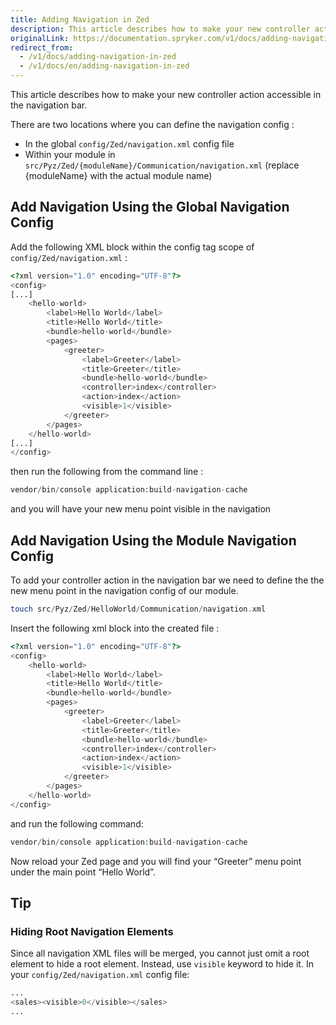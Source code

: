 ```yaml
---
title: Adding Navigation in Zed
description: This article describes how to make your new controller action accessible in the navigation bar.
originalLink: https://documentation.spryker.com/v1/docs/adding-navigation-in-zed
redirect_from:
  - /v1/docs/adding-navigation-in-zed
  - /v1/docs/en/adding-navigation-in-zed
---
```


This article describes how to make your new controller action accessible in the navigation bar.

There are two locations where you can define the navigation config :

* In the global `config/Zed/navigation.xml` config file
* Within your module in `src/Pyz/Zed/{moduleName}/Communication/navigation.xml` (replace {moduleName} with the actual module name)

## Add Navigation Using the Global Navigation Config
Add the following XML block within the config tag scope of `config/Zed/navigation.xml` :
```php
<?xml version="1.0" encoding="UTF-8"?>
<config>
[...]
    <hello-world>
        <label>Hello World</label>
        <title>Hello World</title>
        <bundle>hello-world</bundle>
        <pages>
            <greeter>
                <label>Greeter</label>
                <title>Greeter</title>
                <bundle>hello-world</bundle>
                <controller>index</controller>
                <action>index</action>
                <visible>1</visible>
            </greeter>
        </pages>
    </hello-world>
[...]
</config>
```
then run the following from the command line :
```php
vendor/bin/console application:build-navigation-cache
```
and you will have your new menu point visible in the navigation

## Add Navigation Using the Module Navigation Config
To add your controller action in the navigation bar we need to define the the new menu point in the navigation config of our module.

```php
touch src/Pyz/Zed/HelloWorld/Communication/navigation.xml
```
Insert the following xml block into the created file :
```php
<?xml version="1.0" encoding="UTF-8"?>
<config>
    <hello-world>
        <label>Hello World</label>
        <title>Hello World</title>
        <bundle>hello-world</bundle>
        <pages>
            <greeter>
                <label>Greeter</label>
                <title>Greeter</title>
                <bundle>hello-world</bundle>
                <controller>index</controller>
                <action>index</action>
                <visible>1</visible>
            </greeter>
        </pages>
    </hello-world>
</config>
```
and run the following command:
```php
vendor/bin/console application:build-navigation-cache
```
Now reload your Zed page and you will find your “Greeter” menu point under the main point “Hello World”.

## Tip
### Hiding Root Navigation Elements
Since all navigation XML files will be merged, you cannot just omit a root element to hide a root element. Instead, use `visible` keyword to hide it.
In your `config/Zed/navigation.xml` config file:
```php
...
<sales><visible>0</visible></sales>
...
```


<!--Last review date: Dec. 12th, 2017 by Mark Scherer-->
 





